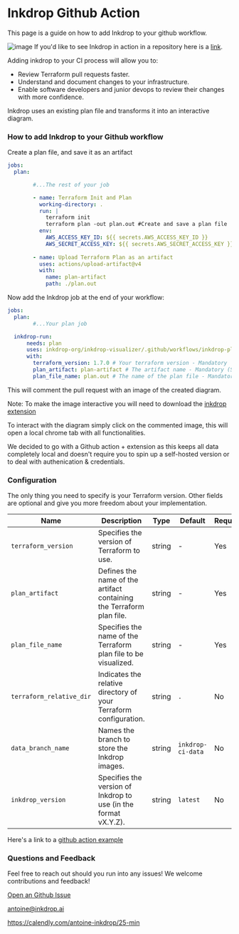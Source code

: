 # Inkdrop Github Action
This page is a guide on how to add Inkdrop to your github workflow.

![image](https://github.com/inkdrop-org/inkdrop-ci-chrome-extension/assets/86591160/ebcd7d11-3827-43cc-9e42-2307877a2023)
If you'd like to see Inkdrop in action in a repository here is a [link](https://github.com/inkdrop-org/inkdrop-gh-action-example/pull/5).

Adding inkdrop to your CI process will allow you to:

- Review Terraform pull requests faster.
- Understand and document changes to your infrastructure.
- Enable software developers and junior devops to review their changes with more confidence.

Inkdrop uses an existing plan file and transforms it into an interactive diagram.

### How to add Inkdrop to your Github workflow

Create a plan file, and save it as an artifact
```yaml
jobs:
  plan:

        #...The rest of your job

        - name: Terraform Init and Plan
          working-directory: .
          run: |
            terraform init
            terraform plan -out plan.out #Create and save a plan file
          env:
            AWS_ACCESS_KEY_ID: ${{ secrets.AWS_ACCESS_KEY_ID }}
            AWS_SECRET_ACCESS_KEY: ${{ secrets.AWS_SECRET_ACCESS_KEY }}
        
        - name: Upload Terraform Plan as an artifact
          uses: actions/upload-artifact@v4
          with:
            name: plan-artifact
            path: ./plan.out
```
Now add the Inkdrop job at the end of your workflow:
```yaml
jobs:
  plan:
        #...Your plan job

  inkdrop-run:
      needs: plan
      uses: inkdrop-org/inkdrop-visualizer/.github/workflows/inkdrop-plan.yml@main
      with:
        terraform_version: 1.7.0 # Your terraform version - Mandatory
        plan_artifact: plan-artifact # The artifact name - Mandatory (Set in previous job)
        plan_file_name: plan.out # The name of the plan file - Mandatory (Set in previous job)
   ```
This will comment the pull request with an image of the created diagram.

Note: To make the image interactive you will need to download the [inkdrop extension](https://chromewebstore.google.com/detail/visualize-your-terraform/pddpcicnnongifmhilbamagnhiiibkki) 

To interact with the diagram simply click on the commented image, this will open a local chrome tab with all functionalities.

We decided to go with a Github action + extension as this keeps all data completely local and doesn't require you to spin up a self-hosted version or to deal with authenication & credentials.

### Configuration

The only thing you need to specify is your Terraform version. Other fields are optional and give you more freedom about your implementation.

| Name                   | Description                                                    | Type   | Default             | Required |
|------------------------|----------------------------------------------------------------|--------|---------------------|----------|
| `terraform_version`    | Specifies the version of Terraform to use.                     | string | -                    | Yes      |
| `plan_artifact`        | Defines the name of the artifact containing the Terraform plan file. | string | -     | Yes       |
| `plan_file_name`       | Specifies the name of the Terraform plan file to be visualized.| string | -          | Yes       |
| `terraform_relative_dir` | Indicates the relative directory of your Terraform configuration. | string | `.`               | No       |
| `data_branch_name`        | Names the branch to store the Inkdrop images.                  | string | `inkdrop-ci-data` | No       |
| `inkdrop_version`      | Specifies the version of Inkdrop to use (in the format vX.Y.Z).| string | `latest`            | No       |

Here's a link to a [github action example](/github-action-integration/example-plan-and-run-inkdrop.yml)

### Questions and Feedback
Feel free to reach out should you run into any issues! We welcome contributions and feedback!

[Open an Github Issue](https://github.com/inkdrop-org/inkdrop-visualizer/issues/new)

antoine@inkdrop.ai

https://calendly.com/antoine-inkdrop/25-min
